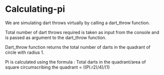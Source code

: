 # Calculating-pi
We are simulating dart throws virtually by calling a dart_throw function.

Total number of dart throws required is taken as input from the console and is passed as argument to the dart_throw function.

Dart_throw function returns the total number of darts in the quadrant of circle with radius 1.

Pi is calculated using the formula :
Total darts in the quadrant/area of square circumscribing the quadrant = ((PI.r2)/4)/(1)
